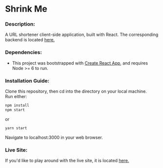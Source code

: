 # Shrink Me

### Description:

A URL shortener client-side application, built with React. The corresponding backend is located [here.](https://github.com/LKWLaLa/url-shortener-backend)


### Dependencies:

- This project was bootstrapped with [Create React App](https://github.com/facebookincubator/create-react-app), and requires Node >= 6 to run.


### Installation Guide:

Clone this repository, then cd into the directory on your local machine.  
Run either:

```bash
npm install
npm start
```

or 

```bash
yarn start
```

Navigate to localhost:3000 in your web browser.

### Live Site:

If you'd like to play around with the live site, it is located [here.](https://shrink-mee.herokuapp.com/)


